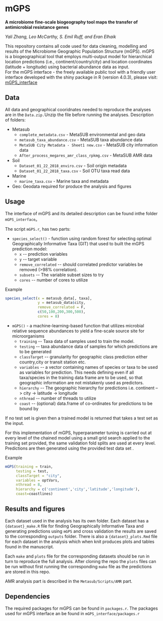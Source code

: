 # mGPS
**A microbiome fine-scale biogeography tool maps the transfer of antimicrobial resistance genes**

*Yali Zhang, Leo McCarthy, S. Emil Ruff, and Eran Elhaik*


This repository contains all code used for data cleaning, modelling and results of the Microbiome Geographic Population Structure (mGPS). mGPS is a biogeographical tool that employs multi-output model for hierarchical location predictions (i.e., continent/country/city) and location coordinates (latitude + longitude) using bacterial abundance data as input.  
For the mGPS interface - the freely available public tool with a friendly user interface developed with the shiny package in R (version 4.0.3), please visit: [mGPS_interface](https://github.com/YaliZhang98/mGPS_interface)

## Data

All data and geographical cooridnates needed to reproduce the analyses are in the `Data.zip.`Unzip the file before running the analyses. 
Description of folders: 

- Metasub
  - `complete_metadata.csv` - MetaSUB environmental and geo data
  - `metasub_taxa_abundance.csv` - MetaSUB taxa abundance data
  - `MetaSUB City Metadata - Sheet1 new.csv` - MetaSUB city information data
  - `After_process_megares_amr_class_rpkmg.csv` - MetaSUB AMR data
- Soil
  - `Dataset_01_22_2018_enviro.csv` - Soil origin metadata
  - `Dataset_01_22_2018_taxa.csv` - Soil OTU taxa read data
- Marine
  - `marine_taxa.csv` - Marine taxa and metadata
- Geo: Geodata required for produce the analysis and figures


## Usage 

The interface of mGPS and its detailed description can be found inthe  folder `mGPS_interface`。

The script `mGPS.r`, has two parts: 

* `species_select()` - function using random forest for selecting optimal Geographically Informative Taxa (GIT) that used to built the mGPS prediction model:
  - `x` -- prediction variables
  - `y` -- target variable 
  - `remove_correlated` -- should correlated predictor variables be removed (>98% correlation). 
  - `subsets` -- The variable subset sizes to try 
  - `cores` -- number of cores to utilize 

Example
```R
species_select(x = metasub_data[, taxa],
               y = metasub_data$city,
               remove_correlated = F,
               c(50,100,200,300,500),
               cores = 8)
```

* `mGPS()` - a machine-learning-based function that utilizes microbial relative sequence abundances to yield a fine-scale source site for microorganisms
  * `training` -- Taxa data of samples used to train the model. 
  * `testing` -- taxa abundance data of samples for which predictions are to be generated  
  * `classTarget` -- granularity for geographic class prediction either country,city or transit station etc. 
  * `variables` -- a vector containing names of species or taxa to be used as variables for prediction. This needs defining even if all taxa/species in the training data frame are to be used, so that geographic information are not mistakenly used as predictors. 
  * `hierarchy` -- The geographic hierarchy for predictions i.e. continent –> city -> latitude -> longitude
  * `nthread` -- number of threads to utilize 
  * `coast` -- (optional) data.frame of co-ordinates for predictions to be bound by


If no test set is given then a trained model is returned that takes a test set as the input. 

For this implementation of mGPS, hyperparameter tuning is carried out at every level of the chained model using a small grid search applied to the training set provided, the same validation fold splits are used at every level. Predictions are then generated using the provided test data set . 

Example
```R
mGPS(training = train, 
     testing = test, 
     classTarget = "city",
     variables = optVars,
     nthread = 8,
     hierarchy = c('continent','city','latitude','longitude'), 
     coast=coastlines)
```

## Results and figures

Each dataset used in the analysis has its own folder. Each dataset has a `{dataset}_make.R` file for finding Geographically Informative Taxa and generating predictions using `mGPS` and cross validation the results are saved to the corresponding `outputs` folder. There is also a `{dataset}_plots.Rmd` file for each dataset in the analysis which when knit produces plots and tables found in the manuscript.

Each `make` and `plots` file for the corresponding datasets should be run in turn to reproduce the full analysis. After cloning the repo the `plots` files can be run without first running the corresponding `make` file as the predictions are stored in this repo. 

AMR analysis part is described in the `Metasub/Scripts/AMR` part.

## Dependencies

The required packages for mGPS  can be found in `packages.r`. The packages used for mGPS interface an be found in `mGPS_interface/packages.r`
